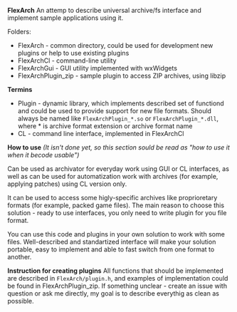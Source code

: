**FlexArch**
An attemp to describe universal archive/fs interface and implement sample applications using it.

Folders:
- FlexArch - common directory, could be used for development new plugins or help to use existing plugins
- FlexArchCl - command-line utility
- FlexArchGui - GUI utility implemented with wxWidgets
- FlexArchPlugin_zip - sample plugin to access ZIP archives, using libzip

**Termins**
- Plugin - dynamic library, which implements described set of functiond and could be used to provide support for new file formats. Should always be named like `FlexArchPlugin_*.so` or `FlexArchPlugin_*.dll`, where \* is archive format extension or archive format name
- CL - command line interface, implemented in FlexArchCl

**How to use**
*(It isn't done yet, so this section sould be read as "how to use it when it becode usable")*

Can be used as archivator for everyday work using GUI or CL interfaces, as well as can be used for automatization work with archives (for example, applying patches) using CL version only. 

It can be used to access some higly-specific archives like proprioretary formats (for example, packed game files). The main reason to choose this solution - ready to use interfaces, you only need to write plugin for you file format.

You can use this code and plugins in your own solution to work with some files. Well-described and standartized interface will make your solution portable, easy to implement and able to fast switch from one format to another.

**Instruction for creating plugins**
All functions that should be implemented are described in `FlexArch/plugin.h`, and examples of implementation could be found in FlexArchPlugin_zip. If something unclear - create an issue with question or ask me directly, my goal is to describe everythig as clean as possible.